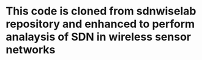 # This code is cloned from sdnwiselab repository and enhanced to perform analaysis of SDN in wireless sensor networks

